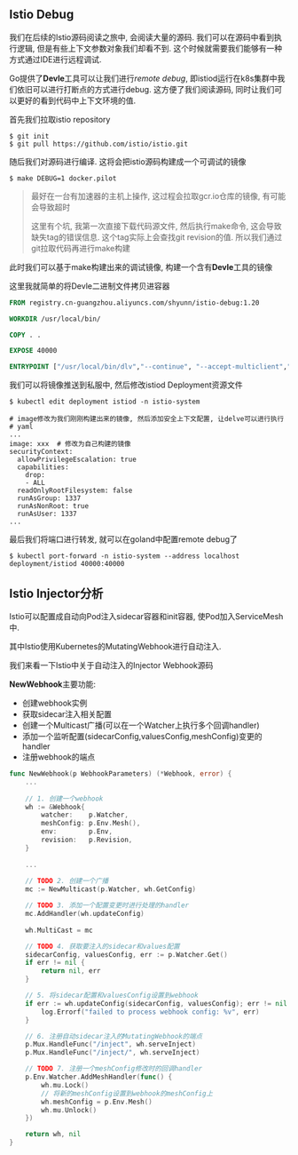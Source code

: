 

## Istio Debug

我们在后续的Istio源码阅读之旅中, 会阅读大量的源码. 我们可以在源码中看到执行逻辑, 但是有些上下文参数对象我们却看不到. 这个时候就需要我们能够有一种方式通过IDE进行远程调试.

Go提供了**Devle**工具可以让我们进行*remote debug*, 即istiod运行在k8s集群中我们依旧可以进行打断点的方式进行debug. 这方便了我们阅读源码, 同时让我们可以更好的看到代码中上下文环境的值.



首先我们拉取istio repository

```shell
$ git init
$ git pull https://github.com/istio/istio.git
```



随后我们对源码进行编译. 这将会把istio源码构建成一个可调试的镜像

```shell
$ make DEBUG=1 docker.pilot
```

> 最好在一台有加速器的主机上操作, 这过程会拉取gcr.io仓库的镜像, 有可能会导致超时
>
> 这里有个坑, 我第一次直接下载代码源文件, 然后执行make命令, 这会导致缺失tag的错误信息. 这个tag实际上会查找git revision的值. 所以我们通过git拉取代码再进行make构建

此时我们可以基于make构建出来的调试镜像, 构建一个含有**Devle**工具的镜像

这里我就简单的将Devle二进制文件拷贝进容器

```dockerfile
FROM registry.cn-guangzhou.aliyuncs.com/shyunn/istio-debug:1.20

WORKDIR /usr/local/bin/

COPY . .

EXPOSE 40000

ENTRYPOINT ["/usr/local/bin/dlv","--continue", "--accept-multiclient","--listen=:40000", "--check-go-version=false","--headless=true", "--api-version=2","--log=true", "--log-output=debugger,debuglineerr,gdbwire,lldbout,rpc","exec", "/usr/local/bin/pilot-discovery", "--"]
```

我们可以将镜像推送到私服中, 然后修改istiod Deployment资源文件

```shell
$ kubectl edit deployment istiod -n istio-system

# image修改为我们刚刚构建出来的镜像, 然后添加安全上下文配置, 让delve可以进行执行
# yaml
...
image: xxx  # 修改为自己构建的镜像
securityContext:
  allowPrivilegeEscalation: true
  capabilities:
    drop:
    - ALL
  readOnlyRootFilesystem: false
  runAsGroup: 1337
  runAsNonRoot: true
  runAsUser: 1337
...
```

最后我们将端口进行转发, 就可以在goland中配置remote debug了

```shell
$ kubectl port-forward -n istio-system --address localhost deployment/istiod 40000:40000
```





## Istio Injector分析

Istio可以配置成自动向Pod注入sidecar容器和init容器, 使Pod加入ServiceMesh中.

其中Istio使用Kubernetes的MutatingWebhook进行自动注入. 



我们来看一下Istio中关于自动注入的Injector Webhook源码



**NewWebhook**主要功能:

+ 创建webhook实例
+ 获取sidecar注入相关配置
+ 创建一个Multicast广播(可以在一个Watcher上执行多个回调handler)
+ 添加一个监听配置(sidecarConfig,valuesConfig,meshConfig)变更的handler
+ 注册webhook的端点

```go
func NewWebhook(p WebhookParameters) (*Webhook, error) {
	...
    
	// 1. 创建一个webhook
	wh := &Webhook{
		watcher:    p.Watcher,
		meshConfig: p.Env.Mesh(),
		env:        p.Env,
		revision:   p.Revision,
	}
	
    ...
    
	// TODO 2. 创建一个广播
	mc := NewMulticast(p.Watcher, wh.GetConfig)

	// TODO 3. 添加一个配置变更时进行处理的handler
	mc.AddHandler(wh.updateConfig)
	
	wh.MultiCast = mc

	// TODO 4. 获取要注入的sidecar和values配置
	sidecarConfig, valuesConfig, err := p.Watcher.Get()
	if err != nil {
		return nil, err
	}

	// 5. 将sidecar配置和valuesConfig设置到webhook
	if err := wh.updateConfig(sidecarConfig, valuesConfig); err != nil {
		log.Errorf("failed to process webhook config: %v", err)
	}

	// 6. 注册自动sidecar注入的MutatingWebhook的端点
	p.Mux.HandleFunc("/inject", wh.serveInject)
	p.Mux.HandleFunc("/inject/", wh.serveInject)

	// TODO 7. 注册一个meshConfig修改时的回调handler
	p.Env.Watcher.AddMeshHandler(func() {
		wh.mu.Lock()
        // 将新的meshConfig设置到webhook的meshConfig上
		wh.meshConfig = p.Env.Mesh()
		wh.mu.Unlock()
	})

	return wh, nil
}
```



